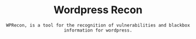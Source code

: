 <h1 align="center"> Wordpress Recon</h1>

<p align="center">
  <code>WPRecon, is a tool for the recognition of vulnerabilities and blackbox information for wordpress.</code>
</p>